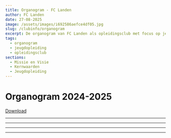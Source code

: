 ```yaml
---
title: Organogram - FC Landen
author: FC Landen
date: 27-08-2025
image: /assets/images/i692586aefce4df05.jpg
slug: /clubinfo/organogram
excerpt: De organogram van FC Landen als opleidingsclub met focus op jeugdopleiding en doorstroming naar het eerste elftal.
tags:
  - organogram
  - jeugdopleiding
  - opleidingsclub
sections:
  - Missie en Visie
  - Kernwaarden
  - Jeugdopleiding
---
```

# Organogram 2024-2025

[Download](assets/documents/Fc_Landen_Organogram-1.pdf)

---



---

---

---




